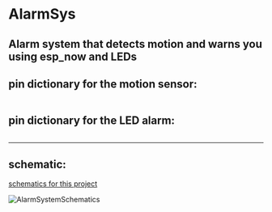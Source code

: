 # AlarmSys

## Alarm system that detects motion and warns you using esp_now and LEDs

## pin dictionary for the motion sensor:
```

```

## pin dictionary for the LED alarm:
```

```

---

## schematic:
[schematics for this project](schematic/)

![AlarmSystemSchematics]()

